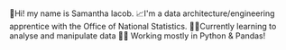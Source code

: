 👋Hi! my name is Samantha Iacob.
📈I'm a data architecture/engineering apprentice with the Office of National Statistics.
👩‍💻Currently learning to analyse and manipulate data
🐍🐼 Working mostly in Python & Pandas!
